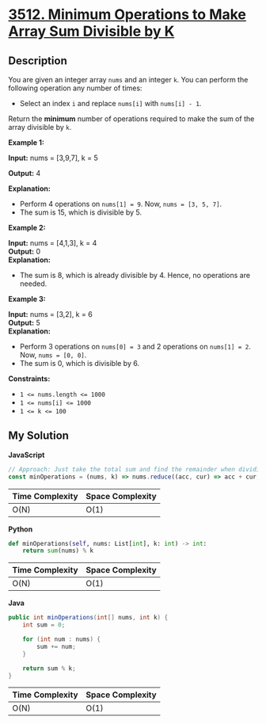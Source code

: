 # [3512. Minimum Operations to Make Array Sum Divisible by K](https://leetcode.com/problems/minimum-operations-to-make-array-sum-divisible-by-k)

## Description

You are given an integer array `nums` and an integer `k`. You can perform the following operation any number of times:

- Select an index `i` and replace `nums[i]` with `nums[i] - 1`.

Return the **minimum** number of operations required to make the sum of the array divisible by `k`.

**Example 1:**

**Input:** nums = \[3,9,7\], k = 5

**Output:** 4

**Explanation:**

- Perform 4 operations on `nums[1] = 9`. Now, `nums = [3, 5, 7]`.
- The sum is 15, which is divisible by 5.

**Example 2:**

**Input:** nums = \[4,1,3\], k = 4  
**Output:** 0  
**Explanation:**

- The sum is 8, which is already divisible by 4. Hence, no operations are needed.

**Example 3:**

**Input:** nums = \[3,2\], k = 6  
**Output:** 5  
**Explanation:**

- Perform 3 operations on `nums[0] = 3` and 2 operations on `nums[1] = 2`. Now, `nums = [0, 0]`.
- The sum is 0, which is divisible by 6.

**Constraints:**

- `1 <= nums.length <= 1000`
- `1 <= nums[i] <= 1000`
- `1 <= k <= 100`

## My Solution

**JavaScript**

```js
// Approach: Just take the total sum and find the remainder when dividing it by k.
const minOperations = (nums, k) => nums.reduce((acc, cur) => acc + cur, 0) % k;
```

| Time Complexity | Space Complexity |
| --------------- | ---------------- |
| O(N)            | O(1)             |

**Python**

```python
def minOperations(self, nums: List[int], k: int) -> int:
    return sum(nums) % k
```

| Time Complexity | Space Complexity |
| --------------- | ---------------- |
| O(N)            | O(1)             |

**Java**

```java
public int minOperations(int[] nums, int k) {
    int sum = 0;

    for (int num : nums) {
        sum += num;
    }

    return sum % k;
}
```

| Time Complexity | Space Complexity |
| --------------- | ---------------- |
| O(N)            | O(1)             |
